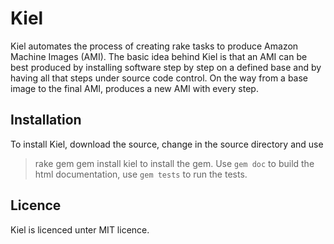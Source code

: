 Kiel
====

Kiel automates the process of creating rake tasks to produce Amazon Machine Images (AMI). The basic idea behind Kiel
is that an AMI can be best produced by installing software step by step on a defined base and by having all that 
steps under source code control. On the way from a base image to the final AMI, produces a new AMI with every step. 

Installation
------------

To install Kiel, download the source, change in the source directory and use
>   rake gem
>   gem install kiel
to install the gem. Use `gem doc` to build the html documentation, use `gem tests` to run the tests.

Licence
-------

Kiel is licenced unter MIT licence.
